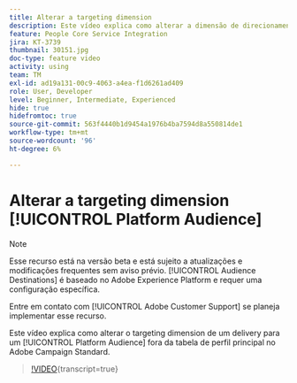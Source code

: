 ```yaml
---
title: Alterar a targeting dimension
description: Este vídeo explica como alterar a dimensão de direcionamento de uma entrega para um Público-alvo da plataforma fora da tabela de perfil principal no Adobe Campaign Standard.
feature: People Core Service Integration
jira: KT-3739
thumbnail: 30151.jpg
doc-type: feature video
activity: using
team: TM
exl-id: ad19a131-00c9-4063-a4ea-f1d6261ad409
role: User, Developer
level: Beginner, Intermediate, Experienced
hide: true
hidefromtoc: true
source-git-commit: 563f4440b1d9454a1976b4ba7594d8a550814de1
workflow-type: tm+mt
source-wordcount: '96'
ht-degree: 6%

---
```


# Alterar a targeting dimension [!UICONTROL Platform Audience]

>[!NOTE]
>
>Esse recurso está na versão beta e está sujeito a atualizações e modificações frequentes sem aviso prévio. [!UICONTROL Audience Destinations] é baseado no Adobe Experience Platform e requer uma configuração específica.
>
>Entre em contato com [!UICONTROL Adobe Customer Support] se planeja implementar esse recurso.

Este vídeo explica como alterar o targeting dimension de um delivery para um [!UICONTROL Platform Audience] fora da tabela de perfil principal no Adobe Campaign Standard.

>[!VIDEO](https://video.tv.adobe.com/v/30151?learn=on){transcript=true}
